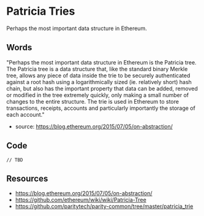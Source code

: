 # Patricia Tries
Perhaps the most important data structure in Ethereum. 

## Words

"Perhaps the most important data structure in Ethereum is the Patricia tree. The Patricia tree is a data structure that, like the standard binary Merkle tree, allows any piece of data inside the trie to be securely authenticated against a root hash using a logarithmically sized (ie. relatively short) hash chain, but also has the important property that data can be added, removed or modified in the tree extremely quickly, only making a small number of changes to the entire structure. The trie is used in Ethereum to store transactions, receipts, accounts and particularly importantly the storage of each account."
- source: https://blog.ethereum.org/2015/07/05/on-abstraction/

## Code
```rust, ignore
// TBD
```

## Resources
- https://blog.ethereum.org/2015/07/05/on-abstraction/
- https://github.com/ethereum/wiki/wiki/Patricia-Tree
- https://github.com/paritytech/parity-common/tree/master/patricia_trie
